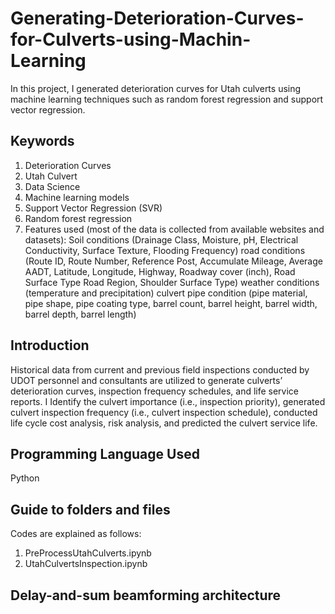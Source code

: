 # Generating-Deterioration-Curves-for-Culverts-using-Machin-Learning
In this project, I generated deterioration curves for Utah culverts using machine learning techniques such as random forest regression and support vector regression.

## Keywords
1. Deterioration Curves
2. Utah Culvert
3. Data Science
4. Machine learning models
5. Support Vector Regression (SVR)
6. Random forest regression
7. Features used (most of the data is collected from available websites and datasets):
  Soil conditions (Drainage Class, Moisture, pH, Electrical Conductivity, Surface Texture,	Flooding Frequency)
  road conditions (Route ID,	Route Number,	Reference Post,	Accumulate Mileage,	Average AADT,	Latitude,	Longitude,	Highway,	Roadway cover (inch),	Road Surface Type	Road Region,	Shoulder Surface Type)
  weather conditions (temperature and precipitation)
  culvert pipe condition (pipe material, pipe shape, pipe coating type, barrel count, barrel height, barrel width, barrel depth, barrel length)

## Introduction
Historical data from current and previous field inspections conducted by UDOT personnel and consultants are utilized to generate culverts’ deterioration curves, inspection frequency schedules, and life service reports. I Identify the culvert importance (i.e., inspection priority), generated culvert inspection frequency (i.e., culvert inspection schedule), conducted life cycle cost analysis, risk analysis, and predicted the culvert service life.

## Programming Language Used
Python

## Guide to folders and files
Codes are explained as follows:
1. PreProcessUtahCulverts.ipynb
2. UtahCulvertsInspection.ipynb
      

## Delay-and-sum beamforming architecture






